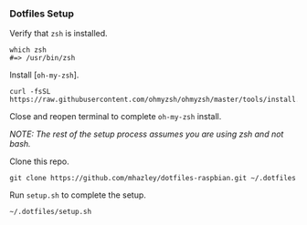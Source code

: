 ### Dotfiles Setup

Verify that `zsh` is installed.

    which zsh
    #=> /usr/bin/zsh

Install [`oh-my-zsh`].

    curl -fsSL https://raw.githubusercontent.com/ohmyzsh/ohmyzsh/master/tools/install.sh

Close and reopen terminal to complete `oh-my-zsh` install.

*NOTE: The rest of the setup process assumes you are using zsh and not bash.*

Clone this repo.

    git clone https://github.com/mhazley/dotfiles-raspbian.git ~/.dotfiles

Run `setup.sh` to complete the setup.

    ~/.dotfiles/setup.sh


